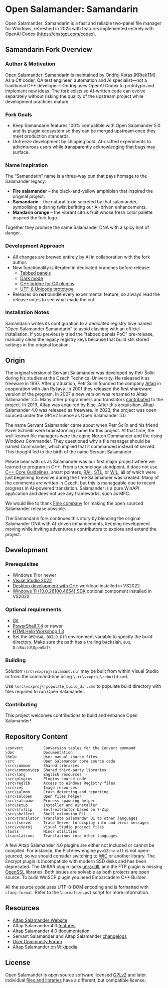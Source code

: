 # Open Salamander: Samandarin

Open Salamander: Samandarin is a fast and reliable two-panel file manager for Windows, refreshed in 2025 with features implemented entirely with OpenAI Codex (https://chatgpt.com/codex).

## Samandarin Fork Overview

### Author & Motivation

Open Salamander: Samandarin is maintained by Ondřej Kotas (KRtekTM). As a C# coder, QA test engineer, automation and AI specialist—not a traditional C++ developer—Ondřej uses OpenAI Codex to prototype and implement new ideas. The fork exists so AI-written code can evolve separately without risking the quality of the upstream project while development practices mature.

### Fork Goals

- Keep Samandarin features 100% compatible with Open Salamander 5.0 and its plugin ecosystem so they can be merged upstream once they meet production standards.
- Unfreeze development by shipping bold, AI-crafted experiments to adventurous users while transparently acknowledging that bugs may surface.

### Name Inspiration

The “Samandarin” name is a three-way pun that pays homage to the Salamander legacy:

- **Fire salamander** – the black-and-yellow amphibian that inspired the original project.
- **Samandarin** – the natural toxin secreted by that salamander, symbolising a daring twist befitting our AI-driven enhancements.
- **Mandarin orange** – the vibrant citrus fruit whose fresh color palette inspired the fork logo.

Together they promise the same Salamander DNA with a spicy hint of danger.

### Development Approach

- All changes are brewed entirely by AI in collaboration with the fork author.
- New functionality is iterated in dedicated branches before release:
  - [Tabbed panels](https://github.com/KRtkovo-eu-AI/salamander/tree/dev_tabs)
  - [Dark mode](https://github.com/KRtkovo-eu-AI/salamander/tree/darkmode)
  - [C++ bridge for C# plugins](https://github.com/KRtkovo-eu-AI/salamander/tree/cs_demo_plugin)
  - [UTF-8 Unicode prototype](https://github.com/KRtkovo-eu-AI/salamander/tree/unicode_support)
- Releases do **not** bundle every experimental feature, so always read the release notes to see what made the cut.

### Installation Notes

Samandarin writes its configuration to a dedicated registry hive named "Open Salamander Samandarin" to avoid clashing with an official installation. If you previously tried the "tabbed panels PoC" pre-release, manually clean the legacy registry keys because that build still stored settings in the original location.

## Origin

The original version of Servant Salamander was developed by Petr Šolín during his studies at the Czech Technical University. He released it as freeware in 1997. After graduation, Petr Šolín founded the company [Altap](https://www.altap.cz/) in cooperation with Jan Ryšavý. In 2001 they released the first shareware version of the program. In 2007 a new version was renamed to Altap Salamander 2.5. Many other programmers and translators [contributed](AUTHORS) to the project. In 2019, Altap was acquired by [Fine](https://www.finesoftware.eu/). After this acquisition, Altap Salamander 4.0 was released as freeware. In 2023, the project was open sourced under the GPLv2 license as Open Salamander 5.0.

The name Servant Salamander came about when Petr Šolín and his friend Pavel Schreib were brainstorming name for this project. At that time, the well-known file managers were the aging Norton Commander and the rising Windows Commander. They questioned why a file manager should be named Commander, which implied that it commanded instead of served. This thought led to the birth of the name Servant Salamander.

Please bear with us as Salamander was our first major project where we learned to program in C++. From a technology standpoint, it does not use [C++ Core Guidelines](https://isocpp.github.io/CppCoreGuidelines/CppCoreGuidelines), smart pointers, [RAII](https://en.cppreference.com/w/cpp/language/raii), [STL](https://github.com/microsoft/STL), or [WIL](https://github.com/microsoft/wil), all of which were just beginning to evolve during the time Salamander was created. Many of the comments are written in Czech, but this is manageable due to recent progress in AI-powered translation. Salamander is a pure WinAPI application and does not use any frameworks, such as MFC.

We would like to thank [Fine company](https://www.finesoftware.eu/) for making the open sourced Salamander release possible.

The Samandarin fork continues this story by blending the original Salamander DNA with AI-driven enhancements, keeping development moving while inviting adventurous contributors to explore and extend the project.

## Development

### Prerequisites
- Windows 11 or newer
- [Visual Studio 2022](https://visualstudio.microsoft.com/downloads/)
- [Desktop development with C++](https://learn.microsoft.com/en-us/cpp/build/vscpp-step-0-installation?view=msvc-170) workload installed in VS2022
- [Windows 11 (10.0.26100.4654) SDK](https://developer.microsoft.com/en-us/windows/downloads/windows-sdk/) optional component installed in VS2022

### Optional requirements
- [Git](https://git-scm.com/downloads)
- [PowerShell 7.4](https://learn.microsoft.com/en-us/powershell/scripting/install/installing-powershell-on-windows) or newer
- [HTMLHelp Workshop 1.3](https://learn.microsoft.com/en-us/answers/questions/265752/htmlhelp-workshop-download-for-chm-compiler-instal)
- Set the ```OPENSAL_BUILD_DIR``` environment variable to specify the build directory. Make sure the path has a trailing backslah, e.q. ```D:\Build\OpenSal\```

### Building

Solution ```\src\vcxproj\salamand.sln``` may be built from within Visual Studio or from the command-line using ```\src\vcxproj\rebuild.cmd```.

Use ```\src\vcxproj\!populate_build_dir.cmd``` to populate build directory with files required to run Open Salamander.

### Contributing

This project welcomes contributions to build and enhance Open Salamander!

## Repository Content

```
\convert         Conversion tables for the Convert command
\doc             Documentation
\help            User manual source files
\src             Open Salamander core source code
\src\common      Shared libraries
\src\common\dep  Shared third-party libraries
\src\lang        English resources
\src\plugins     Plugins source code
\src\reglib      Access to Windows Registry files
\src\res         Image resources
\src\salmon      Crash detecting and reporting
\src\salopen     Open files helper
\src\salspawn    Process spawning helper
\src\setup       Installer and uinstaller
\src\sfx7zip     Self-extractor based on 7-Zip
\src\shellext    Shell extension DLL
\src\translator  Translate Salamander UI to other languages
\src\tserver     Trace Server to display info and error messages
\src\vcxproj     Visual Studio project files
\tools           Minor utilities
\translations    Translations into other languages
```

A few Altap Salamander 4.0 plugins are either not included or cannot be compiled. For instance, the PictView engine ```pvw32cnv.dll``` is not open-sourced, so we should consider switching to [WIC](https://learn.microsoft.com/en-us/windows/win32/wic/-wic-about-windows-imaging-codec) or another library. The Encrypt plugin is incompatible with modern SSD disks and has been deprecated. The UnRAR plugin lacks [unrar.dll](https://www.rarlab.com/rar_add.htm), and the FTP plugin is missing [OpenSSL](https://www.openssl.org/) libraries. Both issues are solvable as both projects are open source. To build WinSCP plugin you need Embarcadero C++ Builder.

All the source code uses UTF-8-BOM encoding and is formatted with ```clang-format```. Refer to the ```\normalize.ps1``` script for more information.

## Resources

- [Altap Salamander Website](https://www.altap.cz/)
- Altap Salamander 4.0 [features](https://www.altap.cz/salamander/features/)
- Altap Salamander 4.0 [documentation](https://www.altap.cz/salamander/help/)
- Servant Salamander and Altap Salamander [changelogs](https://www.altap.cz/salamander/changelogs/)
- [User Community Forum](https://forum.altap.cz/)
- Altap Salamander on [Wikipedia](https://en.wikipedia.org/wiki/Altap_Salamander)

## License

Open Salamander is open source software licensed [GPLv2](doc/license_gpl.txt) and later.
Individual [files and libraries](doc/third_party.txt) have a different, but compatible license.
